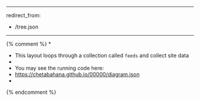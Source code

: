 ---
redirect_from:
  - /tree.json
 ---
{% comment %}
*
*  This layout loops through a collection called `feeds` and collect site data 
*
*  You may see the running code here:
*  https://chetabahana.github.io/00000/diagram.json
*
{% endcomment %}
